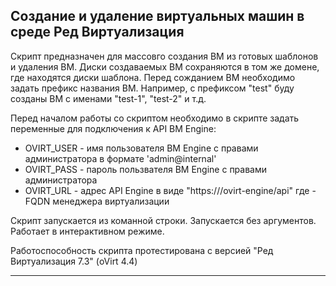 ## Создание и удаление виртуальных машин в среде Ред Виртуализация

Скрипт предназначен для массовго создания ВМ из готовых шаблонов и удаления ВМ. Диски создаваемых ВМ сохраняются в том же домене, где находятся диски шаблона.
Перед сожданием ВМ необходимо задать префикс названия ВМ. Например, с префиксом "test" буду созданы ВМ с именами "test-1", "test-2" и т.д.  

Перед началом работы со скриптом необходимо в скрипте задать переменные для подключения к API ВМ Engine:
* OVIRT_USER - имя пользователя ВМ Engine с правами администратора в формате 'admin@internal'
* OVIRT_PASS - пароль пользвателя ВМ Engine с правами администратора
* OVIRT_URL - адрес API Engine в виде "https://<hosted-engine>/ovirt-engine/api" где <hosted-engine> - FQDN менеджера виртуализации
  
Скрипт запускается из команной строки. Запускается без аргументов. Работает в интерактивном режиме.

Работоспособность скрипта протестирована с версией "Ред Виртуализация 7.3" (oVirt 4.4)

---
